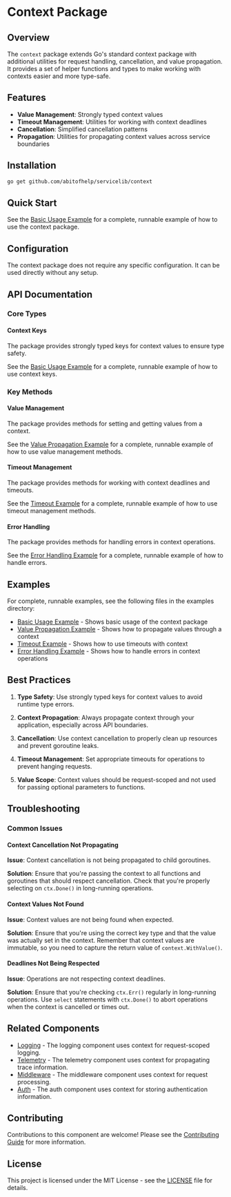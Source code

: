 # Context Package

## Overview

The `context` package extends Go's standard context package with additional utilities for request handling, cancellation, and value propagation. It provides a set of helper functions and types to make working with contexts easier and more type-safe.


## Features

- **Value Management**: Strongly typed context values
- **Timeout Management**: Utilities for working with context deadlines
- **Cancellation**: Simplified cancellation patterns
- **Propagation**: Utilities for propagating context values across service boundaries


## Installation

```bash
go get github.com/abitofhelp/servicelib/context
```


## Quick Start

See the [Basic Usage Example](../EXAMPLES/context/basic_usage_example.go) for a complete, runnable example of how to use the context package.


## Configuration

The context package does not require any specific configuration. It can be used directly without any setup.


## API Documentation


### Core Types

#### Context Keys

The package provides strongly typed keys for context values to ensure type safety.

See the [Basic Usage Example](../EXAMPLES/context/basic_usage_example.go) for a complete, runnable example of how to use context keys.


### Key Methods

#### Value Management

The package provides methods for setting and getting values from a context.

See the [Value Propagation Example](../EXAMPLES/context/value_propagation_example.go) for a complete, runnable example of how to use value management methods.

#### Timeout Management

The package provides methods for working with context deadlines and timeouts.

See the [Timeout Example](../EXAMPLES/context/timeout_example.go) for a complete, runnable example of how to use timeout management methods.

#### Error Handling

The package provides methods for handling errors in context operations.

See the [Error Handling Example](../EXAMPLES/context/error_handling_example.go) for a complete, runnable example of how to handle errors.


## Examples

For complete, runnable examples, see the following files in the examples directory:

- [Basic Usage Example](../EXAMPLES/context/basic_usage_example.go) - Shows basic usage of the context package
- [Value Propagation Example](../EXAMPLES/context/value_propagation_example.go) - Shows how to propagate values through a context
- [Timeout Example](../EXAMPLES/context/timeout_example.go) - Shows how to use timeouts with context
- [Error Handling Example](../EXAMPLES/context/error_handling_example.go) - Shows how to handle errors in context operations


## Best Practices

1. **Type Safety**: Use strongly typed keys for context values to avoid runtime type errors.

2. **Context Propagation**: Always propagate context through your application, especially across API boundaries.

3. **Cancellation**: Use context cancellation to properly clean up resources and prevent goroutine leaks.

4. **Timeout Management**: Set appropriate timeouts for operations to prevent hanging requests.

5. **Value Scope**: Context values should be request-scoped and not used for passing optional parameters to functions.


## Troubleshooting

### Common Issues

#### Context Cancellation Not Propagating

**Issue**: Context cancellation is not being propagated to child goroutines.

**Solution**: Ensure that you're passing the context to all functions and goroutines that should respect cancellation. Check that you're properly selecting on `ctx.Done()` in long-running operations.

#### Context Values Not Found

**Issue**: Context values are not being found when expected.

**Solution**: Ensure that you're using the correct key type and that the value was actually set in the context. Remember that context values are immutable, so you need to capture the return value of `context.WithValue()`.

#### Deadlines Not Being Respected

**Issue**: Operations are not respecting context deadlines.

**Solution**: Ensure that you're checking `ctx.Err()` regularly in long-running operations. Use `select` statements with `ctx.Done()` to abort operations when the context is cancelled or times out.


## Related Components

- [Logging](../logging/README.md) - The logging component uses context for request-scoped logging.
- [Telemetry](../telemetry/README.md) - The telemetry component uses context for propagating trace information.
- [Middleware](../middleware/README.md) - The middleware component uses context for request processing.
- [Auth](../auth/README.md) - The auth component uses context for storing authentication information.


## Contributing

Contributions to this component are welcome! Please see the [Contributing Guide](../CONTRIBUTING.md) for more information.


## License

This project is licensed under the MIT License - see the [LICENSE](../LICENSE) file for details.
